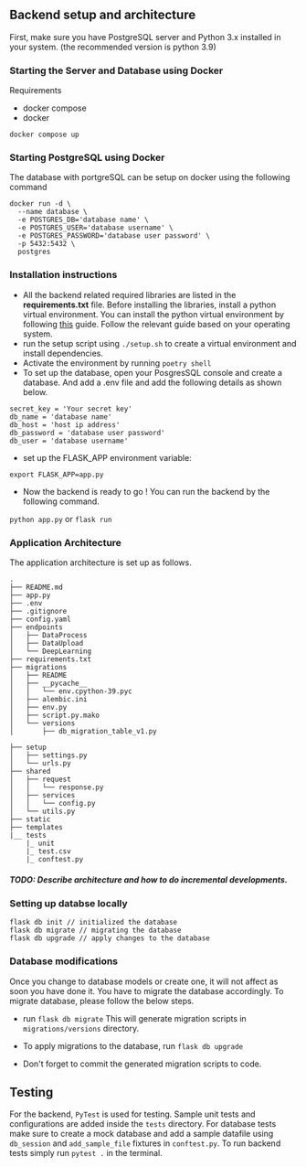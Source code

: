 ## Backend setup and architecture


First, make sure you have PostgreSQL server and Python 3.x installed in your system.
(the recommended version is python 3.9)

### Starting the Server and Database using Docker
Requirements
- docker compose 
- docker 
```
docker compose up
```
### Starting PostgreSQL using Docker
The database with portgreSQL can be setup on docker using the following command
```
docker run -d \
  --name database \
  -e POSTGRES_DB='database name' \
  -e POSTGRES_USER='database username' \
  -e POSTGRES_PASSWORD='database user password' \
  -p 5432:5432 \
  postgres
```

### Installation instructions

* All the backend related required libraries are listed in the **requirements.txt** file.
  Before installing the libraries, install a python virtual environment. You can install
  the python virtual environment by following [this](https://packaging.python.org/guides/installing-using-pip-and-virtual-environments/)
  guide. Follow the relevant guide based on your operating system.
* run the setup script using `./setup.sh` to create a virtual environment and install dependencies.
* Activate the environment by running `poetry shell`
* To set up the database, open your PosgresSQL console and create a database.
  And add a .env file and add the following details as shown below.

```
secret_key = 'Your secret key'
db_name = 'database name'
db_host = 'host ip address'
db_password = 'database user password'
db_user = 'database username'
```

* set up the FLASK_APP environment variable:

`export FLASK_APP=app.py`

* Now the backend is ready to go ! You can run the backend
  by the following command.

`python app.py`
 or
`flask run`


### Application Architecture

The application architecture is set up as follows.

```
.
├── README.md
├── app.py
├── .env
├── .gitignore
├── config.yaml
├── endpoints
│   ├── DataProcess
│   ├── DataUpload
│   └── DeepLearning
├── requirements.txt
├── migrations
│   ├── README
│   ├── __pycache__
│   │   └── env.cpython-39.pyc
│   ├── alembic.ini
│   ├── env.py
│   ├── script.py.mako
│   └── versions
│       ├── db_migration_table_v1.py

├── setup
│   ├── settings.py
│   └── urls.py
├── shared
│   ├── request
│   │   └── response.py
│   ├── services
│   │   └── config.py
│   └── utils.py
├── static
├── templates
|__ tests
    |_ unit
    |_ test.csv
    |_ conftest.py
```

##### TODO: Describe architecture and how to do incremental developments.

### Setting up databse locally
```
flask db init // initialized the database
flask db migrate // migrating the database 
flask db upgrade // apply changes to the database
```
### Database modifications

Once you change to database models or create one, it will not affect as soon you have done it.
You have to migrate the database accordingly. To migrate database, please follow the below steps.

* run `flask db migrate`
This will generate migration scripts in `migrations/versions` directory.

* To apply migrations to the database, run `flask db upgrade`

* Don't forget to commit the generated migration scripts to code.

## Testing
For the backend, `PyTest` is used for testing. Sample unit tests and configurations are added inside the `tests` directory. For database tests make sure to create a mock database and add a sample datafile using `db_session` and `add_sample_file` fixtures in `conftest.py`. To run backend tests simply run `pytest .` in the terminal.
